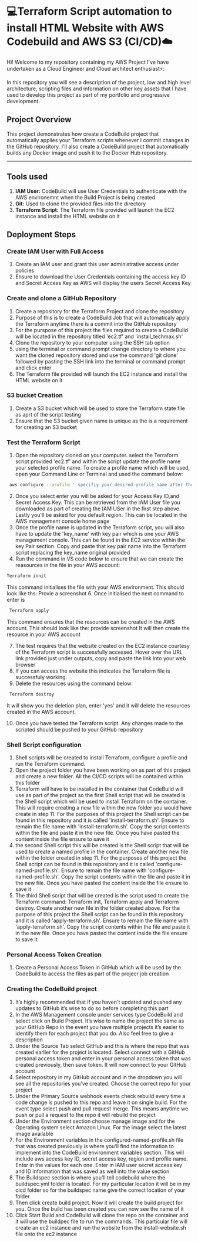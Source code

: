 # 💻Terraform Script automation to install HTML Website with AWS Codebuild and AWS S3 (CI/CD)☁️

Hi! Welcome to my repository containing my AWS Project I've have undertaken as a Cloud Engineer and Cloud architect enthusiast⚡️:

In this repository you will see a description of the project, low and high level architecture, scripting files and information on other key assets that I have used to develop this project as part of my portfolio and progressive development.


## **Project Overview** 

This project demonstrates how create a CodeBuild project that automatically applies your Terraform scripts whenever I commit changes in the GitHub repository. I'll also create a CodeBuild project that automatically builds any Docker image and push it to the Docker Hub repository.


- - - 
## **Tools used**

1. **IAM User:** CodeBuild will use User Credentials to authenticate with the AWS environemnt when the Build Project is being created
2. **Git:** Used to clone the provided files into the directory
3. **Terraform Script:**  The Terraform file provided will launch the EC2 instance and install the HTML website on it


## **Deployment Steps**

### Create IAM User with Full Access
1. Create an IAM user and grant this user administrative access under policies
2. Ensure to download the User Credentials containing the access key ID and Secret Access Key as AWS will display the users Secret Access Key

### Create and clone a GitHub Repository
1. Create a repository for the Terraform Project and clone the repository
2. Purpose of this is to create a CodeBuild Job that will automaticaly apply the Terraform anytime there is a commit into the GitHub repository
3. For the purspose of this project the files required to create a CodeBuild will be located in the repository titled 'ec2.tf' and 'install_techmax.sh'
4. Clone the repository to your computer using the SSH tab option
5. using the terminal or command prompt change directory to where you want the cloned repository stored and use the command 'git clone' followed by pasting the SSH link into the terminal or command prompt and click enter
6. The Terraform file provided will launch the EC2 instance and install the HTML website on it

### S3 bucket Creation
1. Create a S3 bucket which will be used to store the Terraform state file as aprt of the script testing
2. Ensure that the S3 bucket given name is unique as the is a requirement for creating an S3 bucket

### Test the Terraform Script
1. Open the repository cloned on your computer. select the Terraform script provided 'ec2.tf' and within the script update the profile name your selected profile name. To create a profile name which will be used, open your Command Line or Terminal and used the command below:
```bash
 aws configure --profile ' specifiy your desired profile name after the command'
 ```
2. Once you select enter you will be asked for your Access Key ID,and Secret Access Key. This can be retrieved from the IAM User file you downloaded as part of creating the IAM USer in the first step above. Lastly you'll be asked for you default region. This can be located in the AWS management console home page
3. Once the profile name is updated in the Terraform script, you will also have to update the 'key_name' with key pair which is one your AWS management console. This can be found in the EC2 service within the key Pair section. Copy and paste that key pair name into the Terraform script replacing the key_name original provided
4. Run the command in VS code below to ensure that we can create the reasources in the file in your AWS account:
```bash
Terraform innit
 ```
This command initialises the file with your AWS environment. This should look like ths:
Provie a screenshot
6. Once initialised the next command to enter is 
```bash
 Terraform apply
```
This command ensures that the resources can be created in the AWS account. This should look like the:
provide screenshot
It will then create the resource in your AWS account 

7. The test requires that the website created on the EC2 instance courtesy of the Terraform script is successfully accessed. Hover over the URL link provided just under outputs, copy and paste the link into your web browser
8. If you can access the website this indicates the Terraform file is successfuly working.
9. Delete the resources using the command below:
```bash
 Terraform destroy
```
It will show you the deletion plan, enter 'yes' and it will delete the resources created in the AWS account. 

10. Once you have tested the Terraform script. Any changes made to the scripted should be pushed to your GitHub repository 

### Shell Script configuration
1. Shell scripts will be created to install Terraform, configure a profile and run the Terraform command.
2. Open the project folder you have been working on as part of this project and create a new folder. All the CI/CD scripts will be contained within this folder 
3. Terraform will have to be installed in the container that CodeBuild will use as part of the project so the first Shell script that will be created is the Shell script which will be used to install Terraform on the container. This will require creating a new file within the new folder you would have create in step 11. For the purposes of this project the Shell script can be found in this repository and it is called 'install-terraform.sh'. Ensure to remain the file name with 'install-terraform.sh'. Copy the script contents within the file and paste it in the new file. Once you have pasted the content inside the file ensure to save it
4. the second Shell script this will be created is the Shell script that will be used to create a named profile in the container. Create another new file within the folder created in step 11. For the purposes of this project the Shell script can be found in this repository and it is called 'configure-named-profile.sh'. Ensure to remain the file name with 'configure-named-profile.sh'. Copy the script contents within the file and paste it in the new file. Once you have pasted the content inside the file ensure to save it
5. The third Shell script that will be created is the script used to create the Terraform command: Terraform init, Terraform apply and Terraform destroy. Create another new file in the folder created above. For the purpose of this project the Shell script can be found in this repository and it is called 'apply-terraform.sh'.  Ensure to remain the file name with 'apply-terraform.sh'. Copy the script contents within the file and paste it in the new file. Once you have pasted the content inside the file ensure to save it

### Personal Access Token Creation
1. Create a Personal Access Token in GitHub which will be used by the CodeBuild to access the files as part of the projecr job creation

### Creating the CodeBuild project
1. It’s highly recommended that if you haven't updated and pushed any updates to GitHub it’s wise to do so before completing this part
2. In the AWS Management console under services type CodeBuild and select click on Build Project. It’s wise to name the project the same as your GitHub Repo in the event you have multiple projects it’s easier to identify them for each project that you do. Also feel free to give a description
3. Under the Source Tab select GitHub and this is where the repo that was created earlier for the project is located. Select connect with a GitHub personal access token and enter in your personal access token that was created previously, then save token. It will now connect to your GitHub account
4. Select repository in my GitHub account and in the dropdown you will see all the repositories you’ve created. Choose the correct repo for your project
5. Under the Primary Source webhook events check rebuild every time a code change is pushed to this repo and leave it on single build. For the event type select push and pull request merge. This means anytime we push or pull a request to the repo it will rebuild the project
6. Under the Environment section choose manage image and for the Operating system select Amazon Linux. For the image select the latest image available
7. For the Environment variables in the configured-named-profile.sh file that was created previously is where you’ll find the information to implement into the CodeBuild environment variables section. This will include aws access key ID, secret access key, region and profile name. Enter in the values for each one. Enter in IAM user secret access key and ID information that was saved as well into the value section
8. The Buildspec section is where you’ll tell codebuild where the buildspec.yml folder is located. For my particular location it will be in my cicd folder so for the buildspec name give the correct location of your folder
9. Then click create build project. Now it will create the build project for you. Once the build has been created you can now see the name of it
10. Click Start Build and CodeBuild will clone the repo on the container and it will use the buildpec file to run the commands. This particular file will create an ec2 instance and run the website from the install-website.sh file onto the ec2 instance
